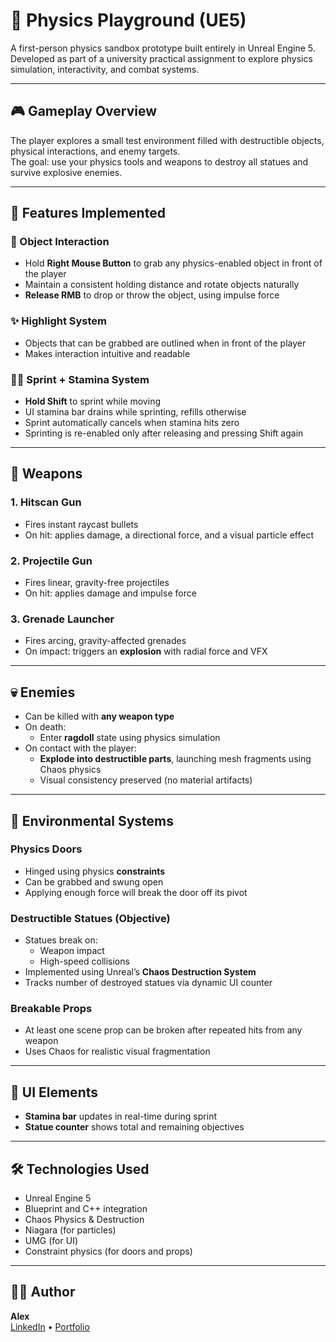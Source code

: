 # 🧪 Physics Playground (UE5)

A first-person physics sandbox prototype built entirely in Unreal Engine 5.  
Developed as part of a university practical assignment to explore physics simulation, interactivity, and combat systems.

---

## 🎮 Gameplay Overview

The player explores a small test environment filled with destructible objects, physical interactions, and enemy targets.  
The goal: use your physics tools and weapons to destroy all statues and survive explosive enemies.

---

## 🧠 Features Implemented

### 🧲 Object Interaction

- Hold **Right Mouse Button** to grab any physics-enabled object in front of the player
- Maintain a consistent holding distance and rotate objects naturally
- **Release RMB** to drop or throw the object, using impulse force

### ✨ Highlight System

- Objects that can be grabbed are outlined when in front of the player
- Makes interaction intuitive and readable

### 🏃‍♂️ Sprint + Stamina System

- **Hold Shift** to sprint while moving
- UI stamina bar drains while sprinting, refills otherwise
- Sprint automatically cancels when stamina hits zero
- Sprinting is re-enabled only after releasing and pressing Shift again

---

## 🔫 Weapons

### 1. Hitscan Gun
- Fires instant raycast bullets
- On hit: applies damage, a directional force, and a visual particle effect

### 2. Projectile Gun
- Fires linear, gravity-free projectiles
- On hit: applies damage and impulse force

### 3. Grenade Launcher
- Fires arcing, gravity-affected grenades
- On impact: triggers an **explosion** with radial force and VFX

---

## 💀 Enemies

- Can be killed with **any weapon type**
- On death:
  - Enter **ragdoll** state using physics simulation
- On contact with the player:
  - **Explode into destructible parts**, launching mesh fragments using Chaos physics
  - Visual consistency preserved (no material artifacts)

---

## 🚪 Environmental Systems

### Physics Doors
- Hinged using physics **constraints**
- Can be grabbed and swung open
- Applying enough force will break the door off its pivot

### Destructible Statues (Objective)
- Statues break on:
  - Weapon impact
  - High-speed collisions
- Implemented using Unreal’s **Chaos Destruction System**
- Tracks number of destroyed statues via dynamic UI counter

### Breakable Props
- At least one scene prop can be broken after repeated hits from any weapon
- Uses Chaos for realistic visual fragmentation

---

## 🧩 UI Elements

- **Stamina bar** updates in real-time during sprint
- **Statue counter** shows total and remaining objectives

---

## 🛠️ Technologies Used

- Unreal Engine 5
- Blueprint and C++ integration
- Chaos Physics & Destruction
- Niagara (for particles)
- UMG (for UI)
- Constraint physics (for doors and props)

---

## 👨‍💻 Author

**Alex**  
[LinkedIn](https://ch.linkedin.com/in/alexandrepages-ch) • [Portfolio](https://www.artstation.com/apages)
